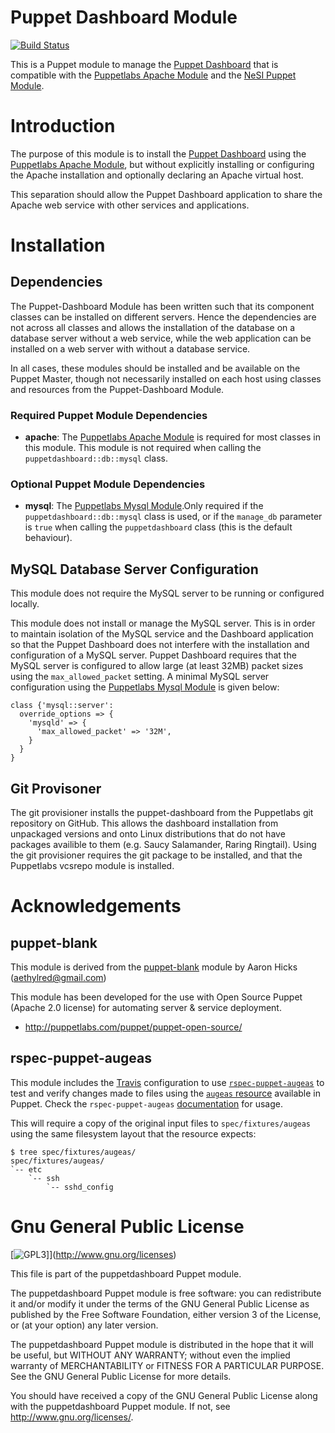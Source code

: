 # Puppet Dashboard Module

[![Build Status](https://travis-ci.org/Aethylred/puppet-puppetdashboard.svg?branch=master)](https://travis-ci.org/Aethylred/puppet-puppetdashboard)

This is a Puppet module to manage the [Puppet Dashboard](http://projects.puppetlabs.com/projects/dashboard) that is compatible with the [Puppetlabs Apache Module](https://github.com/puppetlabs/puppetlabs-apache) and the [NeSI Puppet Module](https://github.com/nesi/puppet-puppet).

# Introduction

The purpose of this module is to install the [Puppet Dashboard](http://projects.puppetlabs.com/projects/dashboard) using the [Puppetlabs Apache Module](https://github.com/puppetlabs/puppetlabs-apache), but without explicitly installing or configuring the Apache installation and optionally declaring an Apache virtual host.

This separation should allow the Puppet Dashboard application to share the Apache web service with other services and applications.

# Installation

## Dependencies

The Puppet-Dashboard Module has been written such that its component classes can be installed on different servers. Hence the dependencies are not across all classes and allows the installation of the database on a database server without a web service, while the web application can be installed on a web server with without a database service.

In all cases, these modules should be installed and be available on the Puppet Master, though not necessarily installed on each host using classes and resources from the Puppet-Dashboard Module.

### Required Puppet Module Dependencies
* **apache**: The [Puppetlabs Apache Module](https://github.com/puppetlabs/puppetlabs-apache) is required for most classes in this module. This module is not required when calling the `puppetdashboard::db::mysql` class.

### Optional Puppet Module Dependencies
* **mysql**: The [Puppetlabs Mysql Module](https://forge.puppetlabs.com/puppetlabs/mysql).Only required if the `puppetdashboard::db::mysql` class is used, or if the `manage_db` parameter is `true` when calling the `puppetdashboard` class (this is the default behaviour).

## MySQL Database Server Configuration

This module does not require the MySQL server to be running or configured locally.

This module does not install or manage the MySQL server. This is in order to maintain isolation of the MySQL service and the Dashboard application so that the Puppet Dashboard does not interfere with the installation and configuration of a MySQL server. Puppet Dashboard  requires that the MySQL server is configured to allow large (at least 32MB) packet sizes using the `max_allowed_packet` setting. A minimal MySQL server configuration using the [Puppetlabs Mysql Module](https://forge.puppetlabs.com/puppetlabs/mysql) is given below:

```puppet
class {'mysql::server':
  override_options => {
    'mysqld' => {
      'max_allowed_packet' => '32M',
    }
  }
}
```

## Git Provisoner

The git provisioner installs the puppet-dashboard from the Puppetlabs git repository on GitHub. This allows the dashboard installation from unpackaged versions and onto Linux distributions that do not have packages availible to them (e.g. Saucy Salamander, Raring Ringtail). Using the git provisioner requires the git package to be installed, and that the Puppetlabs vcsrepo module is installed.

# Acknowledgements

## puppet-blank

This module is derived from the [puppet-blank](https://github.com/Aethylred/puppet-blank) module by Aaron Hicks (aethylred@gmail.com)

This module has been developed for the use with Open Source Puppet (Apache 2.0 license) for automating server & service deployment.

* http://puppetlabs.com/puppet/puppet-open-source/

## rspec-puppet-augeas

This module includes the [Travis](https://travis-ci.org) configuration to use [`rspec-puppet-augeas`](https://github.com/domcleal/rspec-puppet-augeas) to test and verify changes made to files using the [`augeas` resource](http://docs.puppetlabs.com/references/latest/type.html#augeas) available in Puppet. Check the `rspec-puppet-augeas` [documentation](https://github.com/domcleal/rspec-puppet-augeas/blob/master/README.md) for usage.

This will require a copy of the original input files to `spec/fixtures/augeas` using the same filesystem layout that the resource expects:

    $ tree spec/fixtures/augeas/
    spec/fixtures/augeas/
    `-- etc
        `-- ssh
            `-- sshd_config

# Gnu General Public License

[![GPL3](http://www.gnu.org/graphics/gplv3-127x51.png)]](http://www.gnu.org/licenses)

This file is part of the puppetdashboard Puppet module.

The puppetdashboard Puppet module is free software: you can redistribute it and/or modify it under the terms of the GNU General Public License as published by the Free Software Foundation, either version 3 of the License, or (at your option) any later version.

The puppetdashboard Puppet module is distributed in the hope that it will be useful, but WITHOUT ANY WARRANTY; without even the implied warranty of MERCHANTABILITY or FITNESS FOR A PARTICULAR PURPOSE.  See the GNU General Public License for more details.

You should have received a copy of the GNU General Public License along with the puppetdashboard Puppet module.  If not, see <http://www.gnu.org/licenses/>.

